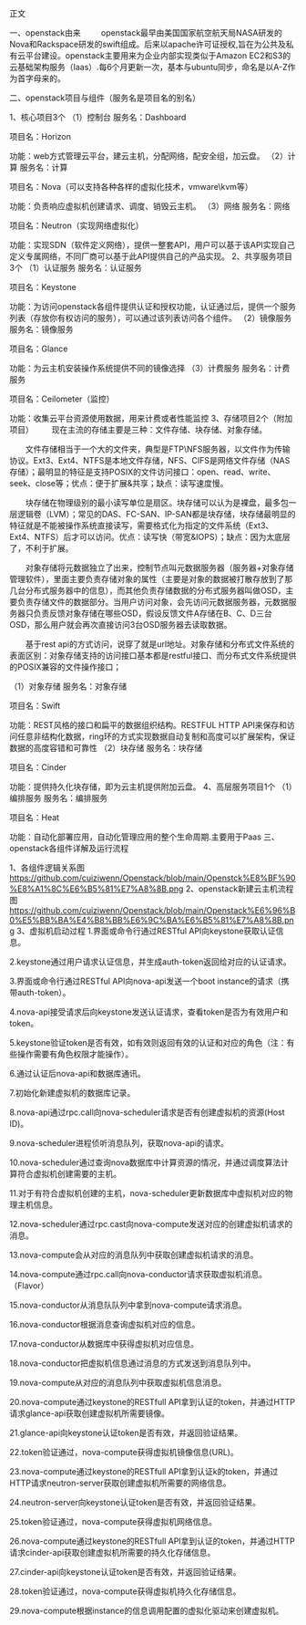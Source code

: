 正文

一、openstack由来 　　
openstack最早由美国国家航空航天局NASA研发的Nova和Rackspace研发的swift组成。后来以apache许可证授权,旨在为公共及私有云平台建设。openstack主要用来为企业内部实现类似于Amazon EC2和S3的云基础架构服务（Iaas）.每6个月更新一次，基本与ubuntu同步，命名是以A-Z作为首字母来的。

二、openstack项目与组件（服务名是项目名的别名）

1、核心项目3个 （1）控制台 服务名：Dashboard

项目名：Horizon

功能：web方式管理云平台，建云主机，分配网络，配安全组，加云盘。
（2）计算 服务名：计算

项目名：Nova（可以支持各种各样的虚拟化技术，vmware\kvm等）

功能：负责响应虚拟机创建请求、调度、销毁云主机。
（3）网络 服务名：网络

项目名：Neutron（实现网络虚拟化）

功能：实现SDN（软件定义网络），提供一整套API，用户可以基于该API实现自己定义专属网络，不同厂商可以基于此API提供自己的产品实现。
2、共享服务项目3个 （1）认证服务 服务名：认证服务

项目名：Keystone

功能：为访问openstack各组件提供认证和授权功能，认证通过后，提供一个服务列表（存放你有权访问的服务），可以通过该列表访问各个组件。
（2）镜像服务 服务名：镜像服务

项目名：Glance

功能：为云主机安装操作系统提供不同的镜像选择
（3）计费服务 服务名：计费服务

项目名：Ceilometer（监控）

功能：收集云平台资源使用数据，用来计费或者性能监控
3、存储项目2个（附加项目） 　　现在主流的存储主要是三种：文件存储、块存储、对象存储。

　　文件存储相当于一个大的文件夹，典型是FTP\NFS服务器，以文件作为传输协议。Ext3、Ext4、NTFS是本地文件存储，NFS、CIFS是网络文件存储（NAS存储）；最明显的特征是支持POSIX的文件访问接口：open、read、write、seek、close等；优点：便于扩展&共享；缺点：读写速度慢。

　　块存储在物理级别的最小读写单位是扇区。块存储可以认为是裸盘，最多包一层逻辑卷（LVM）；常见的DAS、FC-SAN、IP-SAN都是块存储，块存储最明显的特征就是不能被操作系统直接读写，需要格式化为指定的文件系统（Ext3、Ext4、NTFS）后才可以访问。优点：读写快（带宽&IOPS）；缺点：因为太底层了，不利于扩展。

　　对象存储将元数据独立了出来，控制节点叫元数据服务器（服务器+对象存储管理软件），里面主要负责存储对象的属性（主要是对象的数据被打散存放到了那几台分布式服务器中的信息），而其他负责存储数据的分布式服务器叫做OSD，主要负责存储文件的数据部分。当用户访问对象，会先访问元数据服务器，元数据服务器只负责反馈对象存储在哪些OSD，假设反馈文件A存储在B、C、D三台OSD，那么用户就会再次直接访问3台OSD服务器去读取数据。

　　基于rest api的方式访问，说穿了就是url地址。对象存储和分布式文件系统的表面区别：对象存储支持的访问接口基本都是restful接口、而分布式文件系统提供的POSIX兼容的文件操作接口；

（1）对象存储 服务名：对象存储

项目名：Swift

功能：REST风格的接口和扁平的数据组织结构。RESTFUL HTTP API来保存和访问任意非结构化数据，ring环的方式实现数据自动复制和高度可以扩展架构，保证数据的高度容错和可靠性
（2）块存储 服务名：块存储

项目名：Cinder

功能：提供持久化块存储，即为云主机提供附加云盘。
4、高层服务项目1个 （1）编排服务 服务名：编排服务

项目名：Heat

功能：自动化部署应用，自动化管理应用的整个生命周期.主要用于Paas 
三、openstack各组件详解及运行流程

1、各组件逻辑关系图 　　
https://github.com/cuiziwenn/Openstack/blob/main/Openstck%E8%BF%90%E8%A1%8C%E6%B5%81%E7%A8%8B.png
2、openstack新建云主机流程图
https://github.com/cuiziwenn/Openstack/blob/main/Openstack%E6%96%B0%E5%BB%BA%E4%B8%BB%E6%9C%BA%E6%B5%81%E7%A8%8B.png
3、虚拟机启动过程 
1.界面或命令行通过RESTful API向keystone获取认证信息。

2.keystone通过用户请求认证信息，并生成auth-token返回给对应的认证请求。

3.界面或命令行通过RESTful API向nova-api发送一个boot instance的请求（携带auth-token）。

4.nova-api接受请求后向keystone发送认证请求，查看token是否为有效用户和token。

5.keystone验证token是否有效，如有效则返回有效的认证和对应的角色（注：有些操作需要有角色权限才能操作）。

6.通过认证后nova-api和数据库通讯。

7.初始化新建虚拟机的数据库记录。

8.nova-api通过rpc.call向nova-scheduler请求是否有创建虚拟机的资源(Host ID)。

9.nova-scheduler进程侦听消息队列，获取nova-api的请求。

10.nova-scheduler通过查询nova数据库中计算资源的情况，并通过调度算法计算符合虚拟机创建需要的主机。

11.对于有符合虚拟机创建的主机，nova-scheduler更新数据库中虚拟机对应的物理主机信息。

12.nova-scheduler通过rpc.cast向nova-compute发送对应的创建虚拟机请求的消息。

13.nova-compute会从对应的消息队列中获取创建虚拟机请求的消息。

14.nova-compute通过rpc.call向nova-conductor请求获取虚拟机消息。（Flavor）

15.nova-conductor从消息队队列中拿到nova-compute请求消息。

16.nova-conductor根据消息查询虚拟机对应的信息。

17.nova-conductor从数据库中获得虚拟机对应信息。

18.nova-conductor把虚拟机信息通过消息的方式发送到消息队列中。

19.nova-compute从对应的消息队列中获取虚拟机信息消息。

20.nova-compute通过keystone的RESTfull API拿到认证的token，并通过HTTP请求glance-api获取创建虚拟机所需要镜像。

21.glance-api向keystone认证token是否有效，并返回验证结果。

22.token验证通过，nova-compute获得虚拟机镜像信息(URL)。

23.nova-compute通过keystone的RESTfull API拿到认证k的token，并通过HTTP请求neutron-server获取创建虚拟机所需要的网络信息。

24.neutron-server向keystone认证token是否有效，并返回验证结果。

25.token验证通过，nova-compute获得虚拟机网络信息。

26.nova-compute通过keystone的RESTfull API拿到认证的token，并通过HTTP请求cinder-api获取创建虚拟机所需要的持久化存储信息。

27.cinder-api向keystone认证token是否有效，并返回验证结果。

28.token验证通过，nova-compute获得虚拟机持久化存储信息。

29.nova-compute根据instance的信息调用配置的虚拟化驱动来创建虚拟机。
